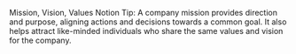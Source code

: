 Mission, Vision, Values
Notion Tip: A company mission provides direction and purpose, aligning actions and decisions towards a common goal. It also helps attract like-minded individuals who share the same values and vision for the company.